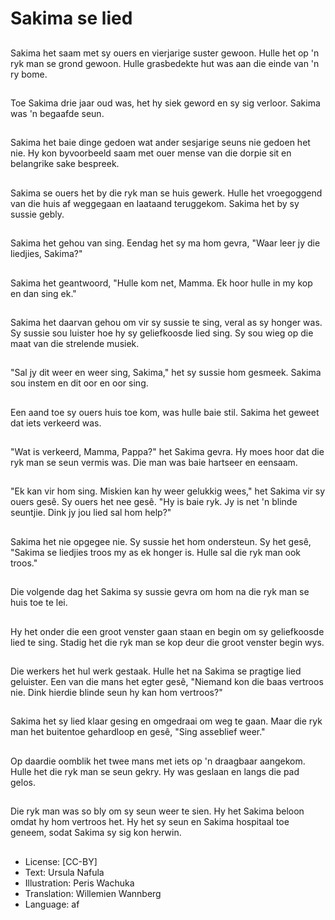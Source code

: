 # Sakima se lied

##
Sakima het saam met sy ouers en vierjarige suster gewoon. Hulle het op 'n ryk man se grond gewoon. Hulle grasbedekte hut was aan die einde van 'n ry bome.

##
Toe Sakima drie jaar oud was, het hy siek geword en sy sig verloor. Sakima was 'n begaafde seun.

##
Sakima het baie dinge gedoen wat ander sesjarige seuns nie gedoen het nie. Hy kon byvoorbeeld saam met ouer mense van die dorpie sit en belangrike sake bespreek.

##
Sakima se ouers het by die ryk man se huis gewerk. Hulle het vroegoggend van die huis af weggegaan en laataand teruggekom. Sakima het by sy sussie gebly.

##
Sakima het gehou van sing. Eendag het sy ma hom gevra, "Waar leer jy die liedjies, Sakima?"

##
Sakima het geantwoord, "Hulle kom net, Mamma. Ek hoor hulle in my kop en dan sing ek."

##
Sakima het daarvan gehou om vir sy sussie te sing, veral as sy honger was. Sy sussie sou luister hoe hy sy geliefkoosde lied sing. Sy sou wieg op die maat van die strelende musiek.

##
"Sal jy dit weer en weer sing, Sakima," het sy sussie hom gesmeek. Sakima sou instem en dit oor en oor sing.

##
Een aand toe sy ouers huis toe kom, was hulle baie stil. Sakima het geweet dat iets verkeerd was.

##
"Wat is verkeerd, Mamma, Pappa?" het Sakima gevra. Hy moes hoor dat die ryk man se seun vermis was. Die man was baie hartseer en eensaam.

##
"Ek kan vir hom sing. Miskien kan hy weer gelukkig wees," het Sakima vir sy ouers gesê. Sy ouers het nee gesê. "Hy is baie ryk. Jy is net 'n blinde seuntjie. Dink jy jou lied sal hom help?"

##
Sakima het nie opgegee nie. Sy sussie het hom ondersteun. Sy het gesê, "Sakima se liedjies troos my as ek honger is. Hulle sal die ryk man ook troos."

##
Die volgende dag het Sakima sy sussie gevra om hom na die ryk man se huis toe te lei.

##
Hy het onder die een groot venster gaan staan en begin om sy geliefkoosde lied te sing. Stadig het die ryk man se kop deur die groot venster begin wys.

##
Die werkers het hul werk gestaak. Hulle het na Sakima se pragtige lied geluister. Een van die mans het egter gesê, "Niemand kon die baas vertroos nie. Dink hierdie blinde seun hy kan hom vertroos?"

##
Sakima het sy lied klaar gesing en omgedraai om weg te gaan. Maar die ryk man het buitentoe gehardloop en gesê, "Sing asseblief weer."

##
Op daardie oomblik het twee mans met iets op 'n draagbaar aangekom. Hulle het die ryk man se seun gekry. Hy was geslaan en langs die pad gelos.

##
Die ryk man was so bly om sy seun weer te sien. Hy het Sakima beloon omdat hy hom vertroos het. Hy het sy seun en Sakima hospitaal toe geneem, sodat Sakima sy sig kon herwin.

##
* License: [CC-BY]
* Text: Ursula Nafula
* Illustration: Peris Wachuka
* Translation: Willemien Wannberg
* Language: af
